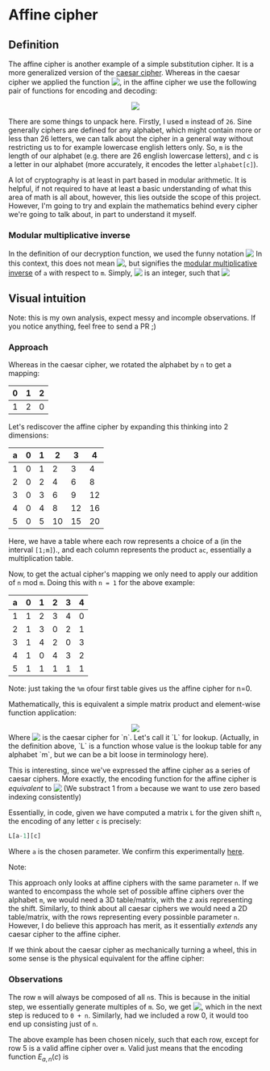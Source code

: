 # Affine cipher

## Definition

The affine cipher is another example of a simple substitution cipher.
It is a more generalized version of the [caesar cipher](../caesar).
Whereas in the caesar cipher we applied the function <!-- $E_n(c) = c + n \bmod 26$ --> <img style="transform: translateY(0.1em); background: white;" src="https://render.githubusercontent.com/render/math?math=E_n(c)%20%3D%20c%20%2B%20n%20%5Cbmod%2026">,
in the affine cipher we use the following pair of functions for encoding and decoding:
<!-- $$
\begin{aligned}
E_{a,n}(c) &= (ac + n) \bmod m \\
D_{a,b}(c) &= a^{-1}(c - b) \bmod m
\end{aligned}
$$ --> 

<div align="center"><img style="background: white;" src="https://render.githubusercontent.com/render/math?math=%5Cbegin%7Baligned%7D%0AE_%7Ba%2Cn%7D(c)%20%26%3D%20(ac%20%2B%20n)%20%5Cbmod%20m%20%5C%5C%0AD_%7Ba%2Cb%7D(c)%20%26%3D%20a%5E%7B-1%7D(c%20-%20b)%20%5Cbmod%20m%0A%5Cend%7Baligned%7D"></div>

There are some things to unpack here. Firstly, 
I used `m` instead of `26`. Sine generally ciphers are defined
for any alphabet, which might contain more or less than 26 letters,
we can talk about the cipher in a general way without restricting us
to for example lowercase english letters only. So, `m` is the length 
of our alphabet (e.g. there are 26 english lowercase letters), and c 
is a letter in our alphabet 
(more accurately, it encodes the letter `alphabet[c]`).

A lot of cryptography is at least in part based in modular arithmetic.
It is helpful, if not required to have at least a basic understanding
of what this area of math is all about, however, this lies outside
the scope of this project. However, I'm going to try and explain the
mathematics behind every cipher we're going to talk about, in part 
to understand it myself.

### Modular multiplicative inverse

In the definition of our decryption function, we used the funny notation <!-- $a^{-1}$ --> <img style="transform: translateY(0.1em); background: white;" src="https://render.githubusercontent.com/render/math?math=a%5E%7B-1%7D"> In this context, 
this does not mean <!-- $\frac{1}{a}$ --> <img style="transform: translateY(0.1em); background: white;" src="https://render.githubusercontent.com/render/math?math=%5Cfrac%7B1%7D%7Ba%7D">, but signifies the 
[modular multiplicative inverse](https://en.wikipedia.org/wiki/Modular_multiplicative_inverse)
of `a` with respect to `m`.
Simply, <!-- $a^{-1}$ --> <img style="transform: translateY(0.1em); background: white;" src="https://render.githubusercontent.com/render/math?math=a%5E%7B-1%7D"> is an integer, such that <!-- $a^{-1}a \bmod m = 1$ --> <img style="transform: translateY(0.1em); background: white;" src="https://render.githubusercontent.com/render/math?math=a%5E%7B-1%7Da%20%5Cbmod%20m%20%3D%201">


## Visual intuition

Note: this is my own analysis, expect messy and incomple observations.
If you notice anything, feel free to send a PR ;)

### Approach

Whereas in the caesar cipher, we rotated the alphabet by `n` to get 
a mapping:

|0|1|2|
|-|-|-|
|1|2|0|

Let's rediscover the affine cipher by expanding this thinking into 2 dimensions:

|a|0|1|2|3|4|
|-|-|-|-|-|-|
|1|0|1|2|3|4|
|2|0|2|4|6|8|
|3|0|3|6|9|12|
|4|0|4|8|12|16|
|5|0|5|10|15|20|

Here, we have a table where each row represents a choice of a 
(in the interval `[1;m]`)., and each column represents the product `ac`,
essentially a multiplication table.

Now, to get the actual cipher's mapping we only need to 
apply our addition of `n` mod `m`. Doing this with `n = 1` 
for the above example:

|a|0|1|2|3|4|
|-|-|-|-|-|-|
|1|1|2|3|4|0|
|2|1|3|0|2|1|
|3|1|4|2|0|3|
|4|1|0|4|3|2|
|5|1|1|1|1|1|

Note: just taking the `%m` ofour first table gives us the affine cipher for n=0.

Mathematically, this is equivalent a simple matrix product and 
element-wise function application:
<!-- $$
L_n(m)=C_n\left(
\begin{bmatrix}
1 \\
\vdots \\
m
\end{bmatrix}
\times
\begin{bmatrix}
0 & \cdots & m-1
\end{bmatrix}
\right)
$$ --> 

<div align="center"><img style="background: white;" src="https://render.githubusercontent.com/render/math?math=L_n(m)%3DC_n%5Cleft(%0A%5Cbegin%7Bbmatrix%7D%0A1%20%5C%5C%0A%5Cvdots%20%5C%5C%0Am%0A%5Cend%7Bbmatrix%7D%0A%5Ctimes%0A%5Cbegin%7Bbmatrix%7D%0A0%20%26%20%5Ccdots%20%26%20m-1%0A%5Cend%7Bbmatrix%7D%0A%5Cright)"></div>
Where <!-- $C_n$ --> <img style="transform: translateY(0.1em); background: white;" src="https://render.githubusercontent.com/render/math?math=C_n"> is the caesar cipher for `n`. 
Let's call it `L` for lookup.
(Actually, in the definition above, `L` is a function whose value is the lookup table for any alphabet `m`, but we can be a bit loose
in terminology here).

This is interesting, since we've expressed the affine cipher
as a series of caesar ciphers. More exactly, the encoding function
for the affine cipher is *equivalent* to <!-- $E_{a,n}(c)=L_n(m)_{a-1,c}$ --> <img style="transform: translateY(0.1em); background: white;" src="https://render.githubusercontent.com/render/math?math=E_%7Ba%2Cn%7D(c)%3DL_n(m)_%7Ba-1%2Cc%7D"> (We substract 1 from `a` because we want to use zero based indexing consistently)

Essentially, in code, given we have computed a matrix `L` for the given
shift `n`, the encoding of any letter `c` is precisely:
```py
L[a-1][c]
```
Where `a` is the chosen parameter. We confirm this experimentally 
[here](proof.py).

Note:

This approach only looks at affine ciphers with the same parameter `n`.
If we wanted to encompass the whole set of possible affine ciphers over
the alphabet `m`, we would need a 3D table/matrix, with the z axis 
representing the shift. Similarly, to think about all caesar ciphers
we would need a 2D table/matrix, with the rows representing every 
possinble parameter `n`. However, I do believe this approach has merit,
as it essentially *extends* any caesar cipher to the affine cipher.

If we think about the caesar cipher as mechanically turning a wheel,
this in some sense is the physical equivalent for the affine cipher:


### Observations

The row `m` will always be composed of all `n`s. This is because in
the initial step, we essentially generate multiples of `m`. 
So, we get <!-- $\begin{bmatrix}0&m&\cdots&m(m-1)\end{bmatrix}$ --> <img style="transform: translateY(0.1em); background: white;" src="https://render.githubusercontent.com/render/math?math=%5Cbegin%7Bbmatrix%7D0%26m%26%5Ccdots%26m(m-1)%5Cend%7Bbmatrix%7D">, which 
in the next step is reduced to `0 + n`. Similarly, had we included a 
row 0, it would too end up consisting just of `n`.

The above example has been chosen nicely, such that each row,
except for row 5 is a valid affine cipher over `m`. Valid just means
that the encoding function  $E_{a,n}(c)$ is 
